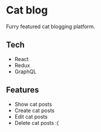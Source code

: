 # Cat blog

Furry featured cat blogging platform.

## Tech

- React
- Redux
- GraphQL

## Features

- Show cat posts
- Create cat posts
- Edit cat posts
- Delete cat posts :(
